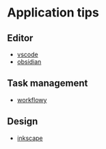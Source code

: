 # Application tips

## Editor

- [vscode](./vscode/index.md)
- [obsidian](./obsidian/obsidian-tips.md)

## Task management

- [workflowy](./workflowy/workflowy-tips.md)

## Design

- [inkscape](./inkscape/inkscape-tips.md)

